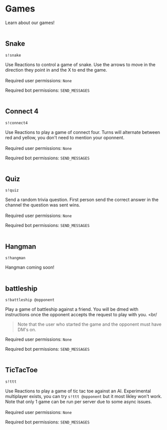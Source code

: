 # Games

Learn about our games!
<br/><br/>

## Snake

``s!snake``

Use Reactions to control a game of snake. Use the arrows to move in the direction they point in and the X to end the game.
<br/><br/>
Required user permissions: ``None``

Required bot permissions: ``SEND_MESSAGES``
<br/><br/>

## Connect 4

``s!connect4``

Use Reactions to play a game of connect four. Turns will alternate between red and yellow, you don't need to mention your oponnent.
<br/><br/>
Required user permissions: ``None``

Required bot permissions: ``SEND_MESSAGES``
<br/><br/>

## Quiz

``s!quiz``

Send a random trivia question. First person send the correct answer in the channel the question was sent wins.
<br/><br/>
Required user permissions: ``None``

Required bot permissions: ``SEND_MESSAGES``
<br/><br/>

## Hangman

``s!hangman``

Hangman coming soon!
<br/><br/>

## battleship

``s!battleship @opponent``

Play a game of battleship against a friend. You will be dmed with instructions once the opponent accepts the request to play with you.
<br/<br/>

> Note that the user who started the game and the opponent must have DM's on.


Required user permissions: ``None``

Required bot permissions: ``SEND_MESSAGES``
<br/><br/>

## TicTacToe

``s!ttt``

Use Reactions to play a game of tic tac toe against an AI. Experimental multiplayer exists, you can try ``s!ttt @opponent`` but it most likley won't work.
Note that only 1 game can be run per server due to some async issues.
<br/><br/>
Required user permissions: ``None``

Required bot permissions: ``SEND_MESSAGES``
